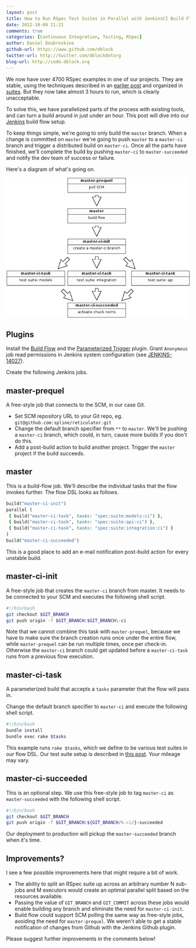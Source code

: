 ```yaml
---
layout: post
title: How to Run RSpec Test Suites in Parallel with JenkinsCI Build Flow
date: 2012-10-09 21:21
comments: true
categories: [Continuous Integration, Testing, RSpec]
author: Daniel Doubrovkine
github-url: https://www.github.com/dblock
twitter-url: http://twitter.com/dblockdotorg
blog-url: http://code.dblock.org
---
```

We now have over 4700 RSpec examples in one of our projects. They are stable, using the techniques described in an [earlier post](/blog/2012/02/03/reliably-testing-asynchronous-ui-w-slash-rspec-and-capybara/) and organized in [suites](/blog/2012/05/15/how-to-organize-over-3000-rspec-specs-and-retry-test-failures/). But they now take almost 3 hours to run, which is clearly unacceptable.

To solve this, we have parallelized parts of the process with existing tools, and can turn a build around in just under an hour. This post will dive into our [Jenkins](http://jenkins-ci.org/) build flow setup.

To keep things simple, we're going to only build the `master` branch. When a change is committed on `master` we're going to push `master` to a `master-ci` branch and trigger a distributed build on `master-ci`. Once all the parts have finished, we'll complete the build by pushing `master-ci` to `master-succeeded` and notify the dev team of success or failure.

Here's a diagram of what's going on.

<img src="/images/2012-10-09-how-to-run-rspec-test-suites-in-parallel-with-jenkins-ci-build-flow/master-ci.png">

<!-- more -->

Plugins
-------

Install the [Build Flow](https://wiki.jenkins-ci.org/display/JENKINS/Build+Flow+Plugin) and the [Parameterized Trigger](https://wiki.jenkins-ci.org/display/JENKINS/Parameterized+Trigger+Plugin) plugin. Grant `Anonymous` job read permissions in Jenkins system configuration (see [JENKINS-14027](https://issues.jenkins-ci.org/browse/JENKINS-14027)).

Create the following Jenkins jobs.

master-prequel
--------------

A free-style job that connects to the SCM, in our case Git. 

* Set SCM repository URL to your Git repo, eg. `git@github.com:spline/reticulator.git`
* Change the default branch specifier from `**` to `master`. We'll be pushing a `master-ci` branch, which could, in turn, cause more builds if you don't do this.
* Add a post-build action to build another project. Trigger the `master` project if the build succeeds.

master
------

This is a build-flow job. We'll describe the individual tasks that the flow invokes further. The flow DSL looks as follows.

``` ruby
build("master-ci-init")
parallel (
 { build("master-ci-task", tasks: "spec:suite:models:ci") },
 { build("master-ci-task", tasks: "spec:suite:api:ci") },
 { build("master-ci-task", tasks: "spec:suite:integration:ci") }
)
build("master-ci-succeeded")
```

This is a good place to add an e-mail notification post-build action for every unstable build.

master-ci-init
--------------

A free-style job that creates the `master-ci` branch from master. It needs to be connected to your SCM and executes the following shell script.

``` bash
#!/bin/bash
git checkout $GIT_BRANCH
git push origin -f $GIT_BRANCH:$GIT_BRANCH\-ci
```

Note that we cannot combine this task with `master-prequel`, because we have to make sure the branch creation runs once under the entire flow, while `master-prequel` can be run multiple times, once per check-in. Otherwise the `master-ci` branch could get updated before a `master-ci-task` runs from a previous flow execution.

master-ci-task
--------------

A parameterized build that accepts a `tasks` parameter that the flow will pass in.

Change the default branch specifier to `master-ci` and execute the following shell script.

``` bash
#!/bin/bash
bundle install
bundle exec rake $tasks
```

This example runs `rake $tasks`, which we define to be various test suites in our flow DSL. Our test suite setup is described in [this post](/blog/2012/05/15/how-to-organize-over-3000-rspec-specs-and-retry-test-failures/). Your mileage may vary.

master-ci-succeeded
-------------------

This is an optional step. We use this free-style job to tag `master-ci` as `master-succeeded` with the following shell script.

``` bash
#!/bin/bash
git checkout $GIT_BRANCH
git push origin -f $GIT_BRANCH:${GIT_BRANCH/%-ci/}-succeeded
```

Our deployment to production will pickup the `master-succeeded` branch when it's time.

Improvements?
-------------

I see a few possible improvements here that might require a bit of work.

* The ability to split an RSpec suite up across an arbitrary number N sub-jobs and M executors would create an optimal parallel split based on the resources available.
* Passing the value of `GIT_BRANCH` and `GIT_COMMIT` across these jobs would enable building any branch and eliminate the need for `master-ci-init`.
* Build flow could support SCM polling the same way as free-style jobs, avoiding the need for `master-prequel`. We weren't able to get a stable notification of changes from Github with the Jenkins Github plugin.

Please suggest further improvements in the comments below!
